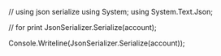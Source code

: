 // using json serialize
using System;
using System.Text.Json;

// for print
JsonSerializer.Serialize(account);

Console.Writeline(JsonSerializer.Serialize(account));
